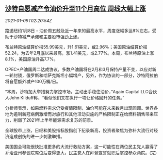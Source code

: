 <!--1610158994000-->
[沙特自愿减产令油价升至11个月高位 周线大幅上涨](https://cn.reuters.com/article/global-oil-drv-0109-idCNKBS29E03K)
------

<div><i>2021-01-09T02:20:54Z</i></div><p>路透纽约1月8日 - 油价周五触及近一年来的最高水平，周度涨幅多达8%左右，受助于沙特减产承诺和主要股市强劲上涨。</p><p>布兰特原油结算价报55.99美元，升1.61美元，或2.96%；美国原油结算价报52.24，为去年2月底以来最高，涨1.41美元，或2.77%。本周，布兰特原油上涨8.1%，美国原油升高7.7%。</p><p>OPEC+产油国周二达成协议，多数产油国将在2月和3月保持产量不变，以应对新一轮封锁，俄罗斯和哈萨克斯坦小幅增产，另外，作为协议的一部分，沙特阿拉伯将自愿额外减产100万桶/日。</p><p>“本周，沙特加大举措努力掌控市场，主动出手稳住油价，”Again Capital LLC合伙人John Kilduff称，“看似他们又在执行一项让价格回升的任务。”</p><p>分析师表示，如果燃料需求仍受疫情限制，油价可能在未来数月出现回调。世界各地为遏制新冠病例激增而对旅行和其他活动实施的严格限制正在给燃料销售带来压力，削弱了2021年上半年能源需求复苏的前景。</p><p>全球股市上涨，日经和美股指标股指创下纪录新高，投资者聚焦为弥补大流行对经济造成创伤的进一步刺激举措。</p><p>美国国会可能很快批准更多的大流行救助方案，这一可能性在两位民主党人赢得了乔治亚州参议院席位后变得更大，民主党人在拜登宣誓就职后掌控参众两院。(完)</p>
